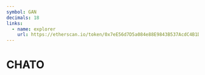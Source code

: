 ```yaml
---
symbol: GAN
decimals: 18
links:
  - name: explorer
    url: https://etherscan.io/token/0x7eE56d7D5a084e88E9843B537AcdC4B1D2bc50f7
---
```


# CHATO
